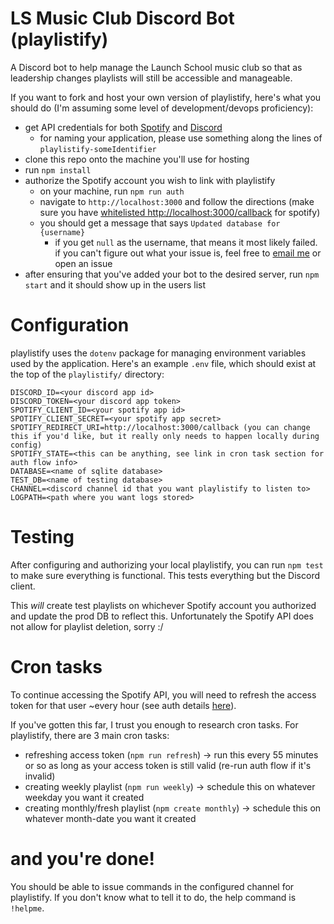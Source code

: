 # LS Music Club Discord Bot (playlistify)

A Discord bot to help manage the Launch School music club so that as leadership changes playlists will still be accessible and manageable.

If you want to fork and host your own version of playlistify, here's what you should do (I'm assuming some level of development/devops proficiency):

- get API credentials for both [Spotify](https://developer.spotify.com) and [Discord](https://discord.com/developers)
  - for naming your application, please use something along the lines of `playlistify-someIdentifier`
- clone this repo onto the machine you'll use for hosting
- run `npm install`
- authorize the Spotify account you wish to link with playlistify
  - on your machine, run `npm run auth`
  - navigate to `http://localhost:3000` and follow the directions (make sure you have [whitelisted http://localhost:3000/callback](https://developer.spotify.com/documentation/general/guides/app-settings/) for spotify)
  - you should get a message that says `Updated database for {username}`
    - if you get `null` as the username, that means it most likely failed. if you can't figure out what your issue is, feel free to [email me](mailto:grammar@hey.com) or open an issue
- after ensuring that you've added your bot to the desired server, run `npm start` and it should show up in the users list

# Configuration

playlistify uses the `dotenv` package for managing environment variables used by the application. Here's an example `.env` file, which should exist at the top of the `playlistify/` directory:

```
DISCORD_ID=<your discord app id>
DISCORD_TOKEN=<your discord app token>
SPOTIFY_CLIENT_ID=<your spotify app id>
SPOTIFY_CLIENT_SECRET=<your spotify app secret>
SPOTIFY_REDIRECT_URI=http://localhost:3000/callback (you can change this if you'd like, but it really only needs to happen locally during config)
SPOTIFY_STATE=<this can be anything, see link in cron task section for auth flow info>
DATABASE=<name of sqlite database>
TEST_DB=<name of testing database>
CHANNEL=<discord channel id that you want playlistify to listen to>
LOGPATH=<path where you want logs stored>
```

# Testing

After configuring and authorizing your local playlistify, you can run `npm test` to make sure everything is functional. This tests everything but the Discord client.

This _will_ create test playlists on whichever Spotify account you authorized and update the prod DB to reflect this. Unfortunately the Spotify API does not allow for playlist deletion, sorry :/

# Cron tasks

To continue accessing the Spotify API, you will need to refresh the access token for that user ~every hour (see auth details [here](https://developer.spotify.com/documentation/general/guides/authorization-guide/)).

If you've gotten this far, I trust you enough to research cron tasks. For playlistify, there are 3 main cron tasks:

- refreshing access token (`npm run refresh`) -> run this every 55 minutes or so as long as your access token is still valid (re-run auth flow if it's invalid)
- creating weekly playlist (`npm run weekly`) -> schedule this on whatever weekday you want it created
- creating monthly/fresh playlist (`npm create monthly`) -> schedule this on whatever month-date you want it created

# and you're done!

You should be able to issue commands in the configured channel for playlistify. If you don't know what to tell it to do, the help command is `!helpme`.
